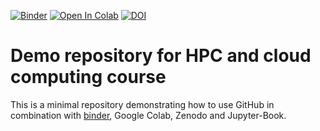[![Binder](https://mybinder.org/badge_logo.svg)](https://mybinder.org/v2/gh/guiwitz/hpc_cloud/main)
[![Open In Colab](https://colab.research.google.com/assets/colab-badge.svg)](https://colab.research.google.com/github/guiwitz/hpc_cloud/blob/main/Demo_notebook.ipynb)
[![DOI](https://sandbox.zenodo.org/badge/306076532.svg)](https://sandbox.zenodo.org/badge/latestdoi/306076532)


# Demo repository for HPC and cloud computing course

This is a minimal repository demonstrating how to use GitHub in combination with [binder](https://mybinder.org), Google Colab, Zenodo and Jupyter-Book.
